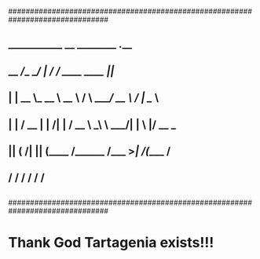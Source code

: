 
  ###############################################################################
  ##                                                                           ##
  ##  ___________              __           ________              .__          ##
  ##  \__    ___/____ ________/  |______   /  _____/  ____   ____ |__|____     ##
  ##    |    |  \__  \\_  __ \   __\__  \ /   \  ____/ __ \ /    \|  \__  \    ##
  ##    |    |   / __ \|  | \/|  |  / __ \\    \_\  \  ___/|   |  \  |/ __ \_  ##
  ##    |____|  (____  /__|   |__| (____  /\______  /\___  >___|  /__(____  /  ##
  ##                 \/                 \/        \/     \/     \/        \/   ##
  ##                                                                           ##
  ###############################################################################

# Thank God Tartagenia exists!!!
